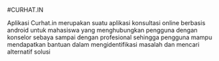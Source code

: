 #CURHAT.IN

Aplikasi Curhat.in merupakan suatu aplikasi konsultasi online berbasis android untuk mahasiswa yang menghubungkan pengguna dengan konselor sebaya sampai dengan profesional sehingga pengguna mampu mendapatkan bantuan dalam mengidentifikasi masalah dan mencari alternatif solusi
